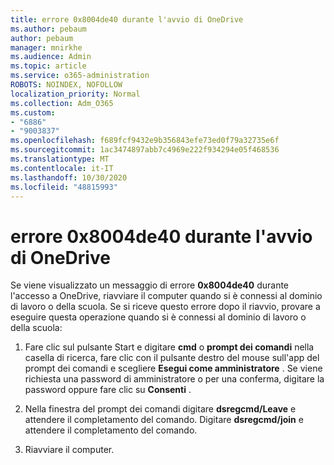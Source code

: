 ```yaml
---
title: errore 0x8004de40 durante l'avvio di OneDrive
ms.author: pebaum
author: pebaum
manager: mnirkhe
ms.audience: Admin
ms.topic: article
ms.service: o365-administration
ROBOTS: NOINDEX, NOFOLLOW
localization_priority: Normal
ms.collection: Adm_O365
ms.custom:
- "6886"
- "9003837"
ms.openlocfilehash: f689fcf9432e9b356843efe73ed0f79a32735e6f
ms.sourcegitcommit: 1ac3474897abb7c4969e222f934294e05f468536
ms.translationtype: MT
ms.contentlocale: it-IT
ms.lasthandoff: 10/30/2020
ms.locfileid: "48815993"
---
```

# <a name="0x8004de40-error-when-launching-onedrive"></a>errore 0x8004de40 durante l'avvio di OneDrive

Se viene visualizzato un messaggio di errore **0x8004de40** durante l'accesso a OneDrive, riavviare il computer quando si è connessi al dominio di lavoro o della scuola. Se si riceve questo errore dopo il riavvio, provare a eseguire questa operazione quando si è connessi al dominio di lavoro o della scuola:

1. Fare clic sul pulsante Start e digitare **cmd** o **prompt dei comandi**  nella casella di ricerca, fare clic con il pulsante destro del mouse sull'app del prompt dei comandi e scegliere  **Esegui come amministratore** . Se viene richiesta una password di amministratore o per una conferma, digitare la password oppure fare clic su **Consenti** .  

2. Nella finestra del prompt dei comandi digitare **dsregcmd/Leave**  e attendere il completamento del comando. Digitare **dsregcmd/join** e attendere il completamento del comando.
3. Riavviare il computer.
